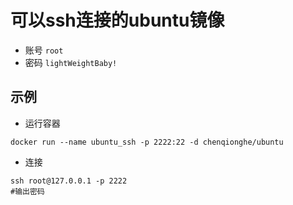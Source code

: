 # 可以ssh连接的ubuntu镜像

* 账号 ```root```
* 密码 ```lightWeightBaby!```

## 示例
* 运行容器
```
docker run --name ubuntu_ssh -p 2222:22 -d chenqionghe/ubuntu
```
* 连接
```
ssh root@127.0.0.1 -p 2222
#输出密码
```


